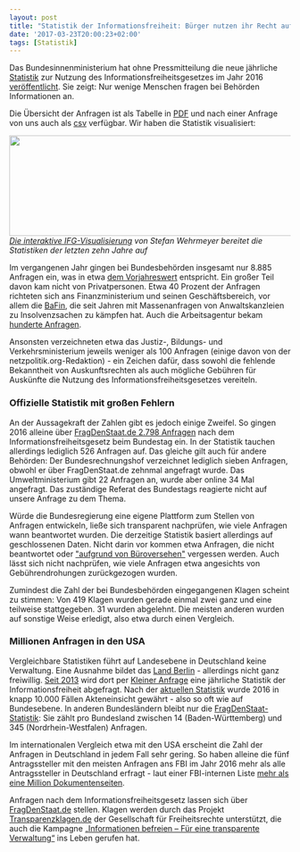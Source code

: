 ```yaml
---
layout: post
title: "Statistik der Informationsfreiheit: Bürger nutzen ihr Recht auf Informationsauskunft nicht oft genug"
date: '2017-03-23T20:00:23+02:00'
tags: [Statistik]
---
```


Das Bundesinnenministerium hat ohne Pressmitteilung die neue jährliche <a href="https://www.bmi.bund.de/SharedDocs/Downloads/DE/Themen/OED_Verwaltung/Verwaltungsrecht/OpenGovernment/IFG_Statistik_2016.pdf?__blob=publicationFile">Statistik</a> zur Nutzung des Informationsfreiheitsgesetzes im Jahr 2016 <a href="https://www.bmi.bund.de/DE/Themen/Moderne-Verwaltung-Oeffentlicher-Dienst/Open-Government/Informationsfreiheitsgesetz/informationsfreiheitsgesetz_node.html">veröffentlicht</a>. Sie zeigt: Nur wenige Menschen fragen bei Behörden Informationen an. 

Die Übersicht der Anfragen ist als Tabelle in <a href="https://www.bmi.bund.de/SharedDocs/Downloads/DE/Themen/OED_Verwaltung/Verwaltungsrecht/OpenGovernment/IFG_Statistik_2016.pdf?__blob=publicationFile">PDF</a> und nach einer Anfrage von uns auch als <a href="https://www.bmi.bund.de/SharedDocs/Downloads/DE/Themen/OED_Verwaltung/Verwaltungsrecht/OpenGovernment/IFG_Statistik_2016_maschinenlesbar.csv?__blob=publicationFile">csv</a> verfügbar. Wir haben die Statistik visualisiert:

<a href="https://stefanw.github.io/ifg-vis/#BMVI"><img src="https://netzpolitik.org/wp-upload/2017/03/ifg2016-1-730x180.jpg" alt="" width="730" height="180" class="size-large wp-image-151006" /></a> 
<i><a href="https://stefanw.github.io/ifg-vis/#BMVI">Die interaktive IFG-Visualisierung</a> von Stefan Wehrmeyer bereitet die Statistiken der letzten zehn Jahre auf</i>

Im vergangenen Jahr gingen bei Bundesbehörden insgesamt nur 8.885 Anfragen ein, was in etwa <a href="https://netzpolitik.org/2016/neuer-rekord-fuer-informationsfreiheit-fast-10-000-anfragen-an-ministerien-2015/">dem Vorjahreswert</a> entspricht. Ein großer Teil davon kam nicht von Privatpersonen. Etwa 40 Prozent der Anfragen richteten sich ans Finanzministerium und seinen Geschäftsbereich, vor allem die <a href="https://de.wikipedia.org/wiki/Bundesanstalt_f%C3%BCr_Finanzdienstleistungsaufsicht">BaFin</a>, die seit Jahren mit Massenanfragen von Anwaltskanzleien zu Insolvenzsachen zu kämpfen hat. Auch die Arbeitsagentur bekam <a href="https://fragdenstaat.de/jobcenter/">hunderte Anfragen</a>. 

Ansonsten verzeichneten etwa das Justiz-, Bildungs- und Verkehrsministerium jeweils weniger als 100 Anfragen (einige davon von der netzpolitik.org-Redaktion) - ein Zeichen dafür, dass sowohl die fehlende Bekanntheit von Auskunftsrechten als auch mögliche Gebühren für Auskünfte die Nutzung des Informationsfreiheitsgesetzes vereiteln.

<h3>Offizielle Statistik mit großen Fehlern</h3>

An der Aussagekraft der Zahlen gibt es jedoch einige Zweifel. So gingen 2016 alleine über <a href="https://fragdenstaat.de/behoerde/deutscher-bundestag/">FragDenStaat.de 2.798 Anfragen</a> nach dem Informationsfreiheitsgesetz beim Bundestag ein. In der Statistik tauchen allerdings lediglich 526 Anfragen auf. Das gleiche gilt auch für andere Behörden: Der Bundesrechnungshof verzeichnet lediglich sieben Anfragen, obwohl er über FragDenStaat.de zehnmal angefragt wurde. Das Umweltministerium gibt 22 Anfragen an, wurde aber online 34 Mal angefragt. Das zuständige Referat des Bundestags reagierte nicht auf unsere Anfrage zu dem Thema.

Würde die Bundesregierung eine eigene Plattform zum Stellen von Anfragen entwickeln, ließe sich transparent nachprüfen, wie viele Anfragen wann beantwortet wurden. Die derzeitige Statistik basiert allerdings auf geschlossenen Daten. Nicht darin vor kommen etwa Anfragen, die nicht beantwortet oder <a href="https://twitter.com/arnesemsrott/status/839859644583534593">"aufgrund von Büroversehen"</a> vergessen werden. Auch lässt sich nicht nachprüfen, wie viele Anfragen etwa angesichts von Gebührendrohungen zurückgezogen wurden.

Zumindest die Zahl der bei Bundesbehörden eingegangenen Klagen scheint zu stimmen: Von 419 Klagen wurden gerade einmal zwei ganz und eine teilweise stattgegeben. 31 wurden abgelehnt. Die meisten anderen wurden auf sonstige Weise erledigt, also etwa durch einen Vergleich.

<h3>Millionen Anfragen in den USA</h3>

Vergleichbare Statistiken führt auf Landesebene in Deutschland keine Verwaltung. Eine Ausnahme bildet das <a href="https://netzpolitik.org/2015/halb-so-viele-wie-im-vorjahr-ifg-anfragen-an-berliner-senatsverwaltungen-nehmen-ab/">Land Berlin</a> - allerdings nicht ganz freiwillig. <a href="https://netzpolitik.org/2015/halb-so-viele-wie-im-vorjahr-ifg-anfragen-an-berliner-senatsverwaltungen-nehmen-ab/">Seit 2013</a> wird dort per <a href="http://pardok.parlament-berlin.de/starweb/adis/citat/VT/18/SchrAnfr/s18-10410.pdf">Kleiner Anfrage</a> eine jährliche Statistik der Informationsfreiheit abgefragt. Nach der <a href="https://kleineanfragen.de/berlin/18/10410-das-informationsfreiheitsgesetz-in-der-praxis-bilanz-2016">aktuellen Statistik</a> wurde 2016 in knapp 10.000 Fällen Akteneinsicht gewährt - also so oft wie auf Bundesebene. In anderen Bundesländern bleibt nur die <a href="https://fragdenstaat.de/anfragen/">FragDenStaat-Statistik</a>: Sie zählt pro Bundesland zwischen 14 (Baden-Württemberg) und 345 (Nordrhein-Westfalen) Anfragen.

Im internationalen Vergleich etwa mit den USA erscheint die Zahl der Anfragen in Deutschland in jedem Fall sehr gering. So haben alleine die fünf Antragssteller mit den meisten Anfragen ans FBI im Jahr 2016 mehr als alle Antragssteller in Deutschland erfragt - laut einer FBI-internen Liste <a href="https://www.muckrock.com/news/archives/2017/mar/10/fbis-2016-vexsome-filer-list-whos-who-foia/">mehr als eine Million Dokumentenseiten</a>. 

Anfragen nach dem Informationsfreiheitsgesetz lassen sich über <a href="https://fragdenstaat.de/">FragDenStaat.de</a> stellen. Klagen werden durch das Projekt <a href="https://transparenzklagen.de/">Transparenzklagen.de</a> der Gesellschaft für Freiheitsrechte unterstützt, die auch die Kampagne <a href="https://transparenzklagen.de/hintergrund/">„Informationen befreien – Für eine transparente Verwaltung“</a> ins Leben gerufen hat.
